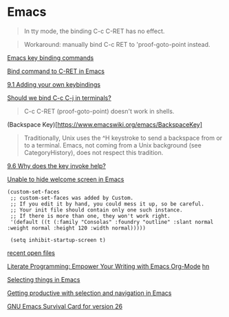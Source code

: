 # Emacs

> In tty mode, the binding C-c C-RET has no effect.

> Workaround: manually bind C-c RET to 'proof-goto-point instead.

[Emacs key binding commands](https://www.gnu.org/software/emacs/manual/html_node/elisp/Key-Binding-Commands.html)

[Bind command to C-RET in Emacs](https://stackoverflow.com/questions/15869029/bind-command-to-c-ret-in-emacs)

[9.1 Adding your own keybindings](http://proofgeneral.inf.ed.ac.uk/htmlshow.php?title=Proof+General+user+manual&file=releases%2FProofGeneral%2Fdoc%2FProofGeneral%2FProofGeneral_10.html)

[Should we bind C-c C-j in terminals?](https://github.com/ProofGeneral/PG/issues/31)

> C-c C-RET (proof-goto-point) doesn't work in shells. 

(Backspace Key)[https://www.emacswiki.org/emacs/BackspaceKey]

> Traditionally, Unix uses the ^H keystroke to send a backspace from or to a terminal. Emacs, not coming from a Unix background (see CategoryHistory), does not respect this tradition.

[9.6 Why does the <Backspace> key invoke help?](https://www.gnu.org/software/emacs/manual/html_node/efaq/Backspace-invokes-help.html)
    
[Unable to hide welcome screen in Emacs](https://stackoverflow.com/questions/744672/unable-to-hide-welcome-screen-in-emacs)

    (custom-set-faces
     ;; custom-set-faces was added by Custom.
     ;; If you edit it by hand, you could mess it up, so be careful.
     ;; Your init file should contain only one such instance.
     ;; If there is more than one, they won't work right.
     '(default ((t (:family "Consolas" :foundry "outline" :slant normal :weight normal :height 120 :width normal)))))

     (setq inhibit-startup-screen t)

[recent open files](https://www.emacswiki.org/emacs/RecentFiles)

[Literate Programming: Empower Your Writing with Emacs Org-Mode](https://www.offerzen.com/blog/literate-programming-empower-your-writing-with-emacs-org-mode) [hn](https://news.ycombinator.com/item?id=17483242)

[Selecting things in Emacs](https://www.johndcook.com/blog/2017/08/09/selecting-things-in-emacs/)

[Getting productive with selection and navigation in Emacs](https://lorefnon.tech/2018/07/14/getting-productive-with-selection-and-navigation-in-emacs/)

[GNU Emacs Survival Card for version 26](https://www.gnu.org/software/emacs/refcards/pdf/survival.pdf)
